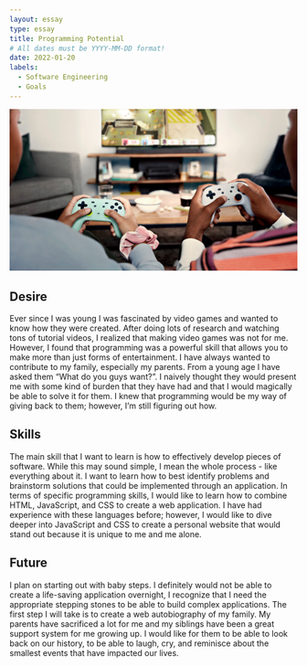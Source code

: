 ```yaml
---
layout: essay
type: essay
title: Programming Potential
# All dates must be YYYY-MM-DD format!
date: 2022-01-20
labels:
  - Software Engineering
  - Goals
---
```


<img class ="ui image" src="/images/gaming.jpg">

## Desire

Ever since I was young I was fascinated by video games and wanted to know how they were created. After doing lots of research and watching tons of tutorial videos, I realized that making video games was not for me. However, I found that programming was a powerful skill that allows you to make more than just forms of entertainment. I have always wanted to contribute to my family, especially my parents. From a young age I have asked them “What do you guys want?”. I naively thought they would present me with some kind of burden that they have had and that I would magically be able to solve it for them. I knew that programming would be my way of giving back to them; however, I’m still figuring out how.

## Skills

The main skill that I want to learn is how to effectively develop pieces of software. While this may sound simple, I mean the whole process - like everything about it. I want to learn how to best identify problems and brainstorm solutions that could be implemented through an application. In terms of specific programming skills, I would like to learn how to combine HTML, JavaScript, and CSS to create a web application. I have had experience with these languages before; however, I would like to dive deeper into JavaScript and CSS to create a personal website that would stand out because it is unique to me and me alone.

## Future

I plan on starting out with baby steps. I definitely would not be able to create a life-saving application overnight, I recognize that I need the appropriate stepping stones to be able to build complex applications. The first step I will take is to create a web autobiography of my family. My parents have sacrificed a lot for me and my siblings have been a great support system for me growing up. I would like for them to be able to look back on our history, to be able to laugh, cry, and reminisce about the smallest events that have impacted our lives.
